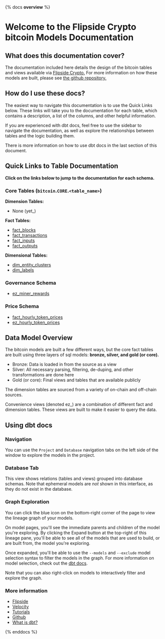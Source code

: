 {% docs __overview__ %}

# Welcome to the Flipside Crypto bitcoin Models Documentation

## **What does this documentation cover?**
The documentation included here details the design of the bitcoin
 tables and views available via [Flipside Crypto.](https://flipsidecrypto.bitcoin/) For more information on how these models are built, please see [the github repository.](https://github.com/flipsideCrypto/bitcoin-models/)

## **How do I use these docs?**
The easiest way to navigate this documentation is to use the Quick Links below. These links will take you to the documentation for each table, which contains a description, a list of the columns, and other helpful information.

If you are experienced with dbt docs, feel free to use the sidebar to navigate the documentation, as well as explore the relationships between tables and the logic building them.

There is more information on how to use dbt docs in the last section of this document.

## **Quick Links to Table Documentation**

**Click on the links below to jump to the documentation for each schema.**

### Core Tables (`bitcoin`.`CORE`.`<table_name>`)

**Dimension Tables:**
 - None (yet_)

**Fact Tables:**
- [fact_blocks](#!/model/model.bitcoin_models.core__fact_blocks)
- [fact_transactions](#!/model/model.bitcoin_models.core__fact_transactions)
- [fact_inputs](#!/model/model.bitcoin_models.core__fact_inputs)
- [fact_outputs](#!/model/model.bitcoin_models.core__fact_outputs)

**Dimensional Tables:**
 - [dim_entity_clusters](#!/model/model.bitcoin_models.core__dim_entity_clusters)
 - [dim_labels](#!/model/model.bitcoin_models.core__dim_labels)

### Governance Schema
- [ez_miner_rewards](#!/model/model.bitcoin_models.gov__ez_miner_rewards)

### Price Schema
- [fact_hourly_token_prices](#!/model/model.bitcoin_models.price__fact_hourly_token_prices)
- [ez_hourly_token_prices](#!/model/model.bitcoin_models.price__ez_hourly_token_prices)

## **Data Model Overview**

The bitcoin
 models are built a few different ways, but the core fact tables are built using three layers of sql models: **bronze, silver, and gold (or core).**

- Bronze: Data is loaded in from the source as a view
- Silver: All necessary parsing, filtering, de-duping, and other transformations are done here
- Gold (or core): Final views and tables that are available publicly

The dimension tables are sourced from a variety of on-chain and off-chain sources.

Convenience views (denoted ez_) are a combination of different fact and dimension tables. These views are built to make it easier to query the data.

## **Using dbt docs**
### Navigation

You can use the ```Project``` and ```Database``` navigation tabs on the left side of the window to explore the models in the project.

### Database Tab

This view shows relations (tables and views) grouped into database schemas. Note that ephemeral models are *not* shown in this interface, as they do not exist in the database.

### Graph Exploration

You can click the blue icon on the bottom-right corner of the page to view the lineage graph of your models.

On model pages, you'll see the immediate parents and children of the model you're exploring. By clicking the Expand button at the top-right of this lineage pane, you'll be able to see all of the models that are used to build, or are built from, the model you're exploring.

Once expanded, you'll be able to use the ```--models``` and ```--exclude``` model selection syntax to filter the models in the graph. For more information on model selection, check out the [dbt docs](https://docs.getdbt.com/docs/model-selection-syntax).

Note that you can also right-click on models to interactively filter and explore the graph.


### **More information**
- [Flipside](https://flipsidecrypto.bitcoin/)
- [Velocity](https://app.flipsidecrypto.com/velocity?nav=Discover)
- [Tutorials](https://docs.flipsidecrypto.com/our-data/tutorials)
- [Github](https://github.com/FlipsideCrypto/bitcoin-models)
- [What is dbt?](https://docs.getdbt.com/docs/introduction)

{% enddocs %}